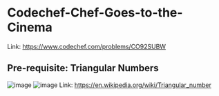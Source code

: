 # Codechef-Chef-Goes-to-the-Cinema
Link: https://www.codechef.com/problems/CO92SUBW
## Pre-requisite: Triangular Numbers
![image](https://user-images.githubusercontent.com/51401355/146667859-f48156d7-59bd-4592-a5f2-f39f96f21f23.png)
![image](https://user-images.githubusercontent.com/51401355/146667866-0aabdde6-8565-4300-a40a-c510e558dc26.png)
Link: https://en.wikipedia.org/wiki/Triangular_number
